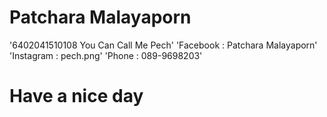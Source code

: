 # Patchara Malayaporn

'6402041510108 You Can Call Me Pech'
'Facebook : Patchara Malayaporn'
'Instagram : pech.png'
'Phone : 089-9698203'

# Have a nice day
